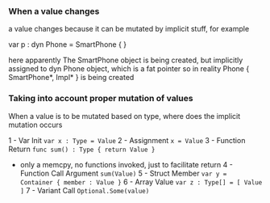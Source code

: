 ### When a value changes

a value changes because it can be mutated by implicit stuff, for example

var p : dyn Phone = SmartPhone { }

here apparently The SmartPhone object is being created, but implicitly assigned to dyn Phone object, which is a fat pointer
so in reality Phone { SmartPhone*, Impl* } is being created

### Taking into account proper mutation of values

When a value is to be mutated based on type, where does the implicit mutation occurs

1 - Var Init `var x : Type = Value`
2 - Assignment  `x = Value`
3 - Function Return `func sum() : Type { return Value }`
  - only a memcpy, no functions invoked, just to facilitate return
4 - Function Call Argument `sum(Value)`
5 - Struct Member `var y = Container { member : Value }`
6 - Array Value `var z : Type[] = [ Value ]`
7 - Variant Call `Optional.Some(value)`
